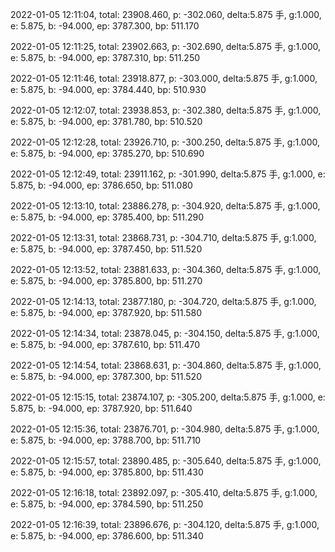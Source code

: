 2022-01-05 12:11:04, total: 23908.460, p: -302.060, delta:5.875 手, g:1.000, e: 5.875, b: -94.000, ep: 3787.300, bp: 511.170

2022-01-05 12:11:25, total: 23902.663, p: -302.690, delta:5.875 手, g:1.000, e: 5.875, b: -94.000, ep: 3787.310, bp: 511.250

2022-01-05 12:11:46, total: 23918.877, p: -303.000, delta:5.875 手, g:1.000, e: 5.875, b: -94.000, ep: 3784.440, bp: 510.930

2022-01-05 12:12:07, total: 23938.853, p: -302.380, delta:5.875 手, g:1.000, e: 5.875, b: -94.000, ep: 3781.780, bp: 510.520

2022-01-05 12:12:28, total: 23926.710, p: -300.250, delta:5.875 手, g:1.000, e: 5.875, b: -94.000, ep: 3785.270, bp: 510.690

2022-01-05 12:12:49, total: 23911.162, p: -301.990, delta:5.875 手, g:1.000, e: 5.875, b: -94.000, ep: 3786.650, bp: 511.080

2022-01-05 12:13:10, total: 23886.278, p: -304.920, delta:5.875 手, g:1.000, e: 5.875, b: -94.000, ep: 3785.400, bp: 511.290

2022-01-05 12:13:31, total: 23868.731, p: -304.710, delta:5.875 手, g:1.000, e: 5.875, b: -94.000, ep: 3787.450, bp: 511.520

2022-01-05 12:13:52, total: 23881.633, p: -304.360, delta:5.875 手, g:1.000, e: 5.875, b: -94.000, ep: 3785.800, bp: 511.270

2022-01-05 12:14:13, total: 23877.180, p: -304.720, delta:5.875 手, g:1.000, e: 5.875, b: -94.000, ep: 3787.920, bp: 511.580

2022-01-05 12:14:34, total: 23878.045, p: -304.150, delta:5.875 手, g:1.000, e: 5.875, b: -94.000, ep: 3787.610, bp: 511.470

2022-01-05 12:14:54, total: 23868.631, p: -304.860, delta:5.875 手, g:1.000, e: 5.875, b: -94.000, ep: 3787.300, bp: 511.520

2022-01-05 12:15:15, total: 23874.107, p: -305.200, delta:5.875 手, g:1.000, e: 5.875, b: -94.000, ep: 3787.920, bp: 511.640

2022-01-05 12:15:36, total: 23876.701, p: -304.980, delta:5.875 手, g:1.000, e: 5.875, b: -94.000, ep: 3788.700, bp: 511.710

2022-01-05 12:15:57, total: 23890.485, p: -305.640, delta:5.875 手, g:1.000, e: 5.875, b: -94.000, ep: 3785.800, bp: 511.430

2022-01-05 12:16:18, total: 23892.097, p: -305.410, delta:5.875 手, g:1.000, e: 5.875, b: -94.000, ep: 3784.590, bp: 511.250

2022-01-05 12:16:39, total: 23896.676, p: -304.120, delta:5.875 手, g:1.000, e: 5.875, b: -94.000, ep: 3786.600, bp: 511.340